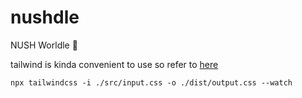 # nushdle

NUSH Worldle 🙂

tailwind is kinda convenient to use so refer to [here](https://tailwindcss.com/docs/installation)

`npx tailwindcss -i ./src/input.css -o ./dist/output.css --watch`
